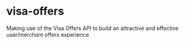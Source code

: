 # visa-offers
Making use of the Visa Offers API to build an attractive and effective user/merchant offers experience
